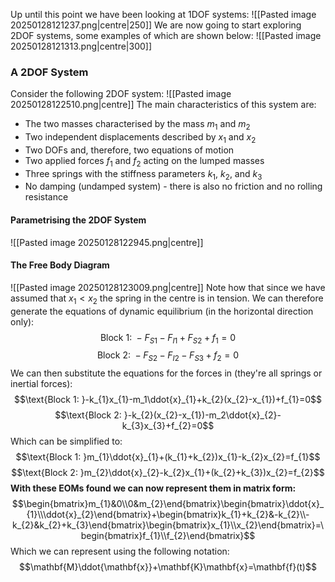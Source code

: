 Up until this point we have been looking at 1DOF systems:
![[Pasted image 20250128121237.png|centre|250]]
We are now going to start exploring 2DOF systems, some examples of which are shown below:
![[Pasted image 20250128121313.png|centre|300]]
### A 2DOF System
Consider the following 2DOF system:
![[Pasted image 20250128122510.png|centre]]
The main characteristics of this system are:
- The two masses characterised by the mass $m_{1}$ and $m_{2}$
- Two independent displacements described by $x_{1}$ and $x_{2}$
- Two DOFs and, therefore, two equations of motion
- Two applied forces $f_{1}$ and $f_{2}$ acting on the lumped masses
- Three springs with the stiffness parameters $k_{1}$, $k_{2}$, and $k_{3}$
- No damping (undamped system) - there is also no friction and no rolling resistance
#### Parametrising the 2DOF System
![[Pasted image 20250128122945.png|centre]]
#### The Free Body Diagram
![[Pasted image 20250128123009.png|centre]]
Note how that since we have assumed that $x_{1}<x_{2}$ the spring in the centre is in tension.
We can therefore generate the equations of dynamic equilibrium (in the horizontal direction only):
$$\text{Block 1: }-F_{S1}-F_{I1}+F_{S2}+f_{1}=0$$
$$\text{Block 2: }-F_{S2}-F_{I2}-F_{S3}+f_{2}=0$$
We can then substitute the equations for the forces in (they're all springs or inertial forces):
$$\text{Block 1: }-k_{1}x_{1}-m_1\ddot{x}_{1}+k_{2}(x_{2}-x_{1})+f_{1}=0$$
$$\text{Block 2: }-k_{2}(x_{2}-x_{1})-m_2\ddot{x}_{2}-k_{3}x_{3}+f_{2}=0$$
Which can be simplified to:
$$\text{Block 1: }m_{1}\ddot{x}_{1}+(k_{1}+k_{2})x_{1}-k_{2}x_{2}=f_{1}$$
$$\text{Block 2: }m_{2}\ddot{x}_{2}-k_{2}x_{1}+(k_{2}+k_{3})x_{2}=f_{2}$$
**With these EOMs found we can now represent them in matrix form:**
$$\begin{bmatrix}m_{1}&0\\0&m_{2}\end{bmatrix}\begin{bmatrix}\ddot{x}_{1}\\\ddot{x}_{2}\end{bmatrix}+\begin{bmatrix}k_{1}+k_{2}&-k_{2}\\-k_{2}&k_{2}+k_{3}\end{bmatrix}\begin{bmatrix}x_{1}\\x_{2}\end{bmatrix}=\begin{bmatrix}f_{1}\\f_{2}\end{bmatrix}$$
Which we can represent using the following notation:
$$\mathbf{M}\ddot{\mathbf{x}}+\mathbf{K}\mathbf{x}=\mathbf{f}(t)$$
